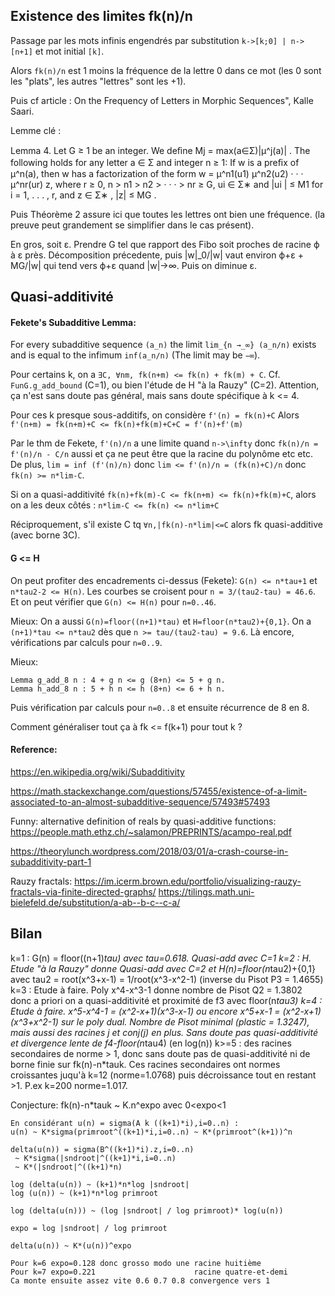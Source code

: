 
## Existence des limites fk(n)/n

Passage par les mots infinis engendrés par substitution `k->[k;0] | n->[n+1]` et mot initial `[k]`.

Alors `fk(n)/n` est 1 moins la fréquence de la lettre 0 dans ce mot (les 0 sont les "plats",
les autres "lettres" sont les +1).

Puis cf article : On the Frequency of Letters in Morphic Sequences", Kalle Saari.

Lemme clé :

Lemma 4. Let G ≥ 1 be an integer. We deﬁne Mj = max(a∈Σ)|μ^j(a)| . The
following holds for any letter a ∈ Σ and integer n ≥ 1: If w is a preﬁx of μ^n(a),
then w has a factorization of the form  w = μ^n1(u1) μ^n2(u2) · · · μ^nr(ur) z,
where r ≥ 0, n > n1 > n2 > · · · > nr ≥ G, ui ∈ Σ∗ and |ui | ≤ M1 for
i = 1, . . . , r, and z ∈ Σ∗ , |z| ≤ MG .

Puis Théorème 2 assure ici que toutes les lettres ont bien une fréquence.
(la preuve peut grandement se simplifier dans le cas présent).

En gros, soit ε. Prendre G tel que rapport des Fibo soit proches de
racine ϕ à ε près. Décomposition précedente, puis
|w|_0/|w| vaut environ ϕ+ε + MG/|w| qui tend vers ϕ+ε quand |w|->∞.
Puis on diminue ε.


## Quasi-additivité

#### Fekete's Subadditive Lemma:

For every subadditive sequence `(a_n)` the limit `lim_{n →_∞} (a_n/n)` exists and is equal to the infimum `inf(a_n/n)` (The limit may be `−∞`).

Pour certains k, on a `∃C, ∀nm, fk(n+m) <= fk(n) + fk(m) + C`.
Cf. `FunG.g_add_bound` (C=1), ou bien l'étude de H "à la Rauzy" (C=2).
Attention, ça n'est sans doute pas général, mais sans doute spécifique
à k <= 4.

Pour ces k presque sous-additifs, on considère `f'(n) = fk(n)+C`
Alors `f'(n+m) = fk(n+m)+C <= fk(n)+fk(m)+C+C = f'(n)+f'(m)`

Par le thm de Fekete, `f'(n)/n` a une limite quand `n->\infty`
donc `fk(n)/n = f'(n)/n - C/n` aussi
et ça ne peut être que la racine du polynôme etc etc.
De plus, `lim = inf (f'(n)/n)` donc `lim <= f'(n)/n = (fk(n)+C)/n`
donc `fk(n) >= n*lim-C`.

Si on a quasi-additivité `fk(n)+fk(m)-C <= fk(n+m) <= fk(n)+fk(m)+C`,
alors on a les deux côtés : `n*lim-C <= fk(n) <= n*lim+C`

Réciproquement, s'il existe C tq `∀n,|fk(n)-n*lim|<=C`
alors fk quasi-additive (avec borne 3C).

#### G <= H

On peut profiter des encadrements ci-dessus (Fekete):
`G(n) <= n*tau+1` et `n*tau2-2 <= H(n)`.
Les courbes se croisent pour `n = 3/(tau2-tau) = 46.6`.
Et on peut vérifier que `G(n) <= H(n)` pour `n=0..46`.

Mieux: On a aussi `G(n)=floor((n+1)*tau)` et `H=floor(n*tau2)+{0,1}`.
On a `(n+1)*tau <= n*tau2` dès que `n >= tau/(tau2-tau) = 9.6`.
Là encore, vérifications par calculs pour `n=0..9`.

Mieux:
```
Lemma g_add_8 n : 4 + g n <= g (8+n) <= 5 + g n.
Lemma h_add_8 n : 5 + h n <= h (8+n) <= 6 + h n.
```
Puis vérification par calculs pour `n=0..8` et ensuite récurrence de 8 en 8.

Comment généraliser tout ça à fk <= f(k+1) pour tout k ?

#### Reference:

https://en.wikipedia.org/wiki/Subadditivity

https://math.stackexchange.com/questions/57455/existence-of-a-limit-associated-to-an-almost-subadditive-sequence/57493#57493

Funny: alternative definition of reals by quasi-additive functions:
https://people.math.ethz.ch/~salamon/PREPRINTS/acampo-real.pdf

https://theorylunch.wordpress.com/2018/03/01/a-crash-course-in-subadditivity-part-1

Rauzy fractals:
https://im.icerm.brown.edu/portfolio/visualizing-rauzy-fractals-via-finite-directed-graphs/
https://tilings.math.uni-bielefeld.de/substitution/a-ab--b-c--c-a/

## Bilan

k=1 : G(n) = floor((n+1)*tau) avec tau=0.618. Quasi-add avec C=1
k=2 : H. Etude "à la Rauzy" donne Quasi-add avec C=2
    et H(n)=floor(n*tau2)+{0,1}
    avec tau2 = root(x^3+x-1) = 1/root(x^3-x^2-1) (inverse du Pisot P3 = 1.4655)
k=3 : Etude à faire. Poly x^4-x^3-1 donne nombre de Pisot Q2 = 1.3802
    donc a priori on a quasi-additivité et proximité de f3 avec floor(n*tau3)
k=4 : Etude à faire. x^5-x^4-1 = (x^2-x+1)(x^3-x-1)
     ou encore x^5+x-1 = (x^2-x+1)(x^3+x^2-1) sur le poly dual.
     Nombre de Pisot minimal (plastic = 1.3247), mais aussi des racines j et conj(j)
     en plus. Sans doute *pas* quasi-additivité et divergence lente de
     f4-floor(n*tau4) (en log(n)) 
k>=5 : des racines secondaires de norme > 1, donc sans doute pas
     de quasi-additivité ni de borne finie sur fk(n)-n*tauk.
     Ces racines secondaires ont normes croissantes juqu'à k=12 (norme=1.0768)
     puis décroissance tout en restant >1. P.ex k=200 norme=1.017.

Conjecture: fk(n)-n*tauk ~ K.n^expo avec 0<expo<1 

    En considérant u(n) = sigma(A k ((k+1)*i),i=0..n) : 
    u(n) ~ K*sigma(primroot^((k+1)*i,i=0..n) ~ K*(primroot^(k+1))^n

    delta(u(n)) = sigma(B^((k+1)*i).z,i=0..n)
     ~ K*sigma(|sndroot|^((k+1)*i,i=0..n)
     ~ K*(|sndroot|^((k+1)*n)
     
    log (delta(u(n)) ~ (k+1)*n*log |sndroot|
    log (u(n)) ~ (k+1)*n*log primroot
    
    log (delta(u(n))) ~ (log |sndroot| / log primroot)* log(u(n))
    
    expo = log |sndroot| / log primroot
     
    delta(u(n)) ~ K*(u(n))^expo
    
    Pour k=6 expo=0.128 donc grosso modo une racine huitième
    Pour k=7 expo=0.221                      racine quatre-et-demi
    Ca monte ensuite assez vite 0.6 0.7 0.8 convergence vers 1

